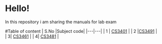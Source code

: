 # Hello!

In this repository i am sharing the manuals for lab exam

#Table of content
| S.No  |Subject code|
|---|---|
| 1  | [CS3401](manuals/algorithms.md)  |
| 2 |[CS3491](manuals/aiml.md)   |
| 3| [CS3461](manuals/ios.md)  |
| 4| [CS3481](manuals/dbms.md)  |
